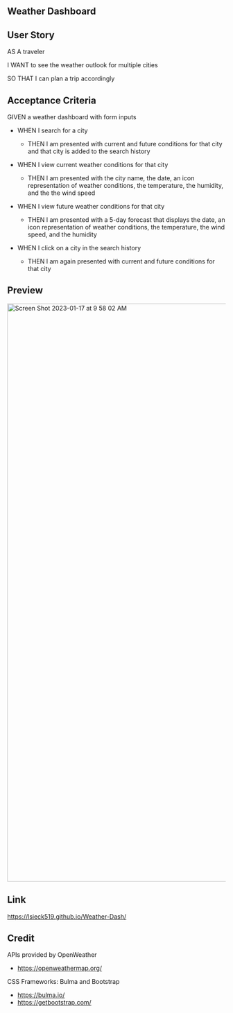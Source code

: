 ## Weather Dashboard 

## User Story

AS A traveler

I WANT to see the weather outlook for multiple cities

SO THAT I can plan a trip accordingly

## Acceptance Criteria

GIVEN a weather dashboard with form inputs

- WHEN I search for a city
    - THEN I am presented with current and future conditions for that city and that city is added to the search history

- WHEN I view current weather conditions for that city
    - THEN I am presented with the city name, the date, an icon representation of weather conditions, the temperature, the humidity, and the the wind speed

- WHEN I view future weather conditions for that city
    - THEN I am presented with a 5-day forecast that displays the date, an icon representation of weather conditions, the temperature, the wind speed, and the humidity

- WHEN I click on a city in the search history
    - THEN I am again presented with current and future conditions for that city


## Preview

<img width="1334" alt="Screen Shot 2023-01-17 at 9 58 02 AM" src="https://user-images.githubusercontent.com/99048123/212947185-592ed658-330f-498b-af30-e7b14eb3463d.png">

## Link

https://lsieck519.github.io/Weather-Dash/

## Credit

APIs provided by OpenWeather
- https://openweathermap.org/

CSS Frameworks: Bulma and Bootstrap
- https://bulma.io/ 
- https://getbootstrap.com/

